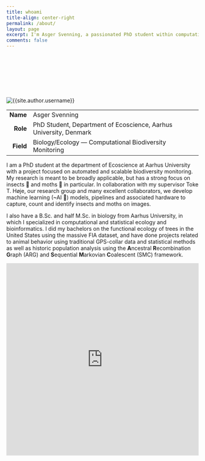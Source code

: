 ```yaml
---
title: whoami
title-align: center-right
permalink: /about/
layout: page
excerpt: I'm Asger Svenning, a passionated PhD student within computational biodiversity monitoring, hoping to aid in braking biodiversity declines.
comments: false
---
```

<div class="hide-on-mobile" style="height: 8em;"></div>
<div class="author"><div class="about-avatar"><img src="{{site.author.avatar}}" alt="{{site.author.username}}"/></div></div>

<table style="max-width: 90vw; width: fit-content;">
<tbody>
    <tr>
        <td style="max-width: 10vw;"> <span style="float: right; font-weight: bold;"> Name </span> </td>
        <td> <span style="float: left;"> Asger Svenning </span> </td>
    </tr>
    <tr>
        <td> <span style="float: right; font-weight: bold;"> Role </span> </td>
        <td> <span style="float: left;"> PhD Student, Department of Ecoscience, Aarhus University, Denmark </span> </td>
    </tr>
    <tr>
        <td> <span style="float: right; font-weight: bold;"> Field </span> </td>
        <td> <span style="float: left;"> Biology/Ecology &mdash; Computational Biodiversity Monitoring </span> </td>
    </tr>
</tbody>
</table>

I am a PhD student at the department of Ecoscience at Aarhus University with a project focused on automated and scalable biodiversity monitoring. My research is meant to be broadly applicable, but has a strong focus on insects 🐛 and moths 🦋 in particular. In collaboration with my supervisor Toke T. Høje, our research group and many excellent collaborators, we develop machine learning (~AI 🤖) models, pipelines and associated hardware to capture, count and identify insects and moths on images. 

I also have a B.Sc. and half M.Sc. in biology from Aarhus University, in which I specialized in computational and statistical ecology and bioinformatics. I did my bachelors on the functional ecology of trees in the United States using the massive FIA dataset, and have done projects related to animal behavior using traditional GPS-collar data and statistical methods as well as historic population analysis using the **A**ncestral **R**ecombination **G**raph (ARG) and **S**equential **M**arkovian **C**oalescent (SMC) framework.

<embed src="https://asgersvenning.com/curriculum-vitae/cv.pdf" type="application/pdf" style="width: 100%; aspect-ratio: 1;">

